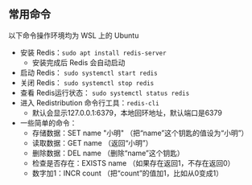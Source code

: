 ## 常用命令

以下命令操作环境均为 WSL 上的 Ubuntu

* 安装 Redis：`sudo apt install redis-server`
    * 安装完成后 Redis 会自动启动
* 启动 Redis： `sudo systemctl start redis`
* 关闭 Redis： `sudo systemctl stop redis`
* 查看 Redis运行状态： `sudo systemctl status redis`
* 进入 Redistribution 命令行工具：`redis-cli`
    * 默认会显示127.0.0.1:6379，本地回环地址，默认端口是6379
* 一些简单的命令：
    * 存储数据：SET name "小明" （把“name”这个钥匙的值设为“小明”）
    * 读取数据：GET name （返回“小明”）
    * 删除数据：DEL name （删除“name”这个钥匙）
    * 检查是否存在：EXISTS name （如果存在返回1，不存在返回0）
    * 数字加1：INCR count （把“count”的值加1，比如从0变成1）